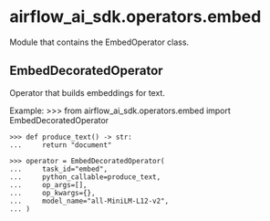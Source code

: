 # airflow_ai_sdk.operators.embed

Module that contains the EmbedOperator class.

## EmbedDecoratedOperator

Operator that builds embeddings for text.

Example:
    >>> from airflow_ai_sdk.operators.embed import EmbedDecoratedOperator

    >>> def produce_text() -> str:
    ...     return "document"

    >>> operator = EmbedDecoratedOperator(
    ...     task_id="embed",
    ...     python_callable=produce_text,
    ...     op_args=[],
    ...     op_kwargs={},
    ...     model_name="all-MiniLM-L12-v2",
    ... )

